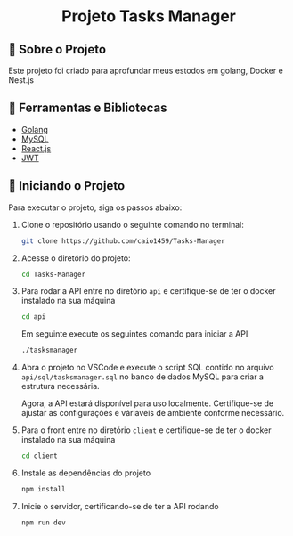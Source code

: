 # <h1 align="center">Projeto Tasks Manager</h1>

## 📗 Sobre o Projeto
Este projeto foi criado para aprofundar meus estodos em golang, Docker e Nest.js

## 🔨 Ferramentas e Bibliotecas
- [Golang](https://go.dev)
- [MySQL](https://www.mysql.com/)
- [React.js](https://react.dev)
- [JWT](https://jwt.io/)

## 🦾 Iniciando o Projeto
Para executar o projeto, siga os passos abaixo:

1. Clone o repositório usando o seguinte comando no terminal:
    ```bash
    git clone https://github.com/caio1459/Tasks-Manager
    ```

2. Acesse o diretório do projeto:
    ```bash
    cd Tasks-Manager
    ```

3. Para rodar a API entre no diretório `api` e certifique-se de ter o docker instalado na sua máquina
    ```bash
    cd api
    ```
    Em seguinte execute os seguintes comando para iniciar a API
    ```bash
    ./tasksmanager
    ```

4. Abra o projeto no VSCode e execute o script SQL contido no arquivo `api/sql/tasksmanager.sql` no banco de dados MySQL para criar a estrutura necessária.

    Agora, a API estará disponível para uso localmente. Certifique-se de ajustar as configurações e váriaveis de ambiente conforme necessário.

5. Para o front entre no diretório `client` e certifique-se de ter o docker instalado na sua máquina
    ```bash
    cd client
    ```

6. Instale as dependências do projeto
    ```bash
    npm install
    ```

6. Inicie o servidor, certificando-se de ter a API rodando
    ```bash
    npm run dev
    ```
